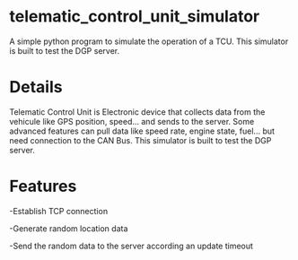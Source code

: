 # telematic_control_unit_simulator
A simple python program to simulate the operation of a TCU.
This simulator is built to test the DGP server.

# Details
Telematic Control Unit is Electronic device that collects data from the vehicule like GPS position, speed... and  sends to the server.
Some advanced features can pull data like speed rate, engine state, fuel... but need connection to the CAN Bus.
This simulator is built to test the DGP server.

# Features
-Establish TCP connection

-Generate random location data

-Send the random data to the server according an update timeout